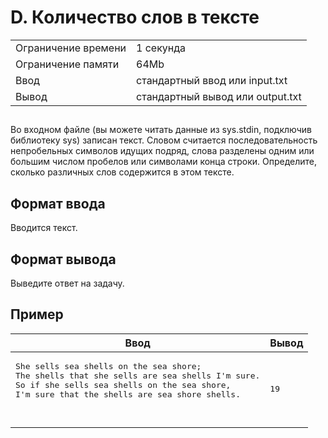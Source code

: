 <div class="problem-statement">
   <div class="header">
      <h1 class="title">D. Количество слов в тексте</h1>
      <table>
         <tr class="time-limit">
            <td class="property-title">Ограничение времени</td>
            <td>1&nbsp;секунда</td>
         </tr>
         <tr class="memory-limit">
            <td class="property-title">Ограничение памяти</td>
            <td>64Mb</td>
         </tr>
         <tr class="input-file">
            <td class="property-title">Ввод</td>
            <td colspan="1">стандартный ввод или input.txt</td>
         </tr>
         <tr class="output-file">
            <td class="property-title">Вывод</td>
            <td colspan="1">стандартный вывод или output.txt</td>
         </tr>
      </table>
   </div>
   <h2></h2>
   <div class="legend"><span style="">
         <p>Во входном файле (вы можете читать данные из sys.stdin, подключив библиотеку sys) записан текст. Словом считается последовательность
            непробельных символов идущих подряд, слова разделены одним или большим числом пробелов или символами конца строки. Определите,
            сколько различных слов содержится в этом тексте. 
         </p></span></div>
   <h2>Формат ввода</h2>
   <div class="input-specification"><span style="">
         <p>Вводится текст. </p></span></div>
   <h2>Формат вывода</h2>
   <div class="output-specification"><span style="">
         <p>Выведите ответ на задачу. </p></span></div>
   <h2>Пример</h2>
   <table class="sample-tests">
      <thead>
         <tr>
            <th>Ввод</th>
            <th>Вывод</th>
         </tr>
      </thead>
      <tbody>
         <tr>
            <td><pre>She sells sea shells on the sea shore;
The shells that she sells are sea shells I'm sure.
So if she sells sea shells on the sea shore,
I'm sure that the shells are sea shore shells.

</pre></td>
            <td><pre>19
</pre></td>
         </tr>
      </tbody>
   </table>
</div></div>

